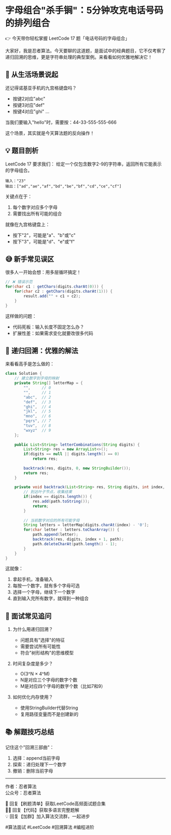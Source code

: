 # 字母组合"杀手锏"：5分钟攻克电话号码的排列组合
👉 今天带你轻松掌握 LeetCode 17 题「电话号码的字母组合」

大家好，我是忍者算法。今天要聊的这道题，是面试中的经典题目，它不仅考察了递归回溯的思维，更是字符串处理的典型案例。来看看如何优雅地解决它！

## 🤔 从生活场景说起
还记得诺基亚手机的九宫格键盘吗？
- 按键2对应"abc"
- 按键3对应"def"
- 按键4对应"ghi"
...

当我们要输入"hello"时，需要按：44-33-555-555-666

这个场景，其实就是今天算法题的反向操作！

## 💡 题目剖析
LeetCode 17 要求我们：
给定一个仅包含数字2-9的字符串，返回所有它能表示的字母组合。
```
输入："23"
输出：["ad","ae","af","bd","be","bf","cd","ce","cf"]
```

关键点在于：
1. 每个数字对应多个字母
2. 需要找出所有可能的组合

就像在九宫格键盘上：
- 按下"2"，可能是"a"、"b"或"c"
- 按下"3"，可能是"d"、"e"或"f"

## 😅 新手常见误区
很多人一开始会想：用多层循环搞定！
```java
// ❌ 错误示范
for(char c1 : getChars(digits.charAt(0))) {
    for(char c2 : getChars(digits.charAt(1))) {
        result.add("" + c1 + c2);
    }
}
```
这样做的问题：
- 代码死板：输入长度不固定怎么办？
- 扩展性差：如果需求变化就要改很多代码

## 🚀 递归回溯：优雅的解法
来看看高手是怎么做的：

```java
class Solution {
    // 建立数字到字母的映射
    private String[] letterMap = {
        "",     // 0
        "",     // 1
        "abc",  // 2
        "def",  // 3
        "ghi",  // 4
        "jkl",  // 5
        "mno",  // 6
        "pqrs", // 7
        "tuv",  // 8
        "wxyz"  // 9
    };
    
    public List<String> letterCombinations(String digits) {
        List<String> res = new ArrayList<>();
        if(digits == null || digits.length() == 0) 
            return res;
            
        backtrack(res, digits, 0, new StringBuilder());
        return res;
    }
    
    private void backtrack(List<String> res, String digits, int index, StringBuilder path) {
        // 到达叶子节点，收集结果
        if(index == digits.length()) {
            res.add(path.toString());
            return;
        }
        
        // 当前数字对应的所有可能字母
        String letters = letterMap[digits.charAt(index) - '0'];
        for(char letter : letters.toCharArray()) {
            path.append(letter);
            backtrack(res, digits, index + 1, path);
            path.deleteCharAt(path.length() - 1);
        }
    }
}
```

这就像：
1. 拿起手机，准备输入
2. 每按一个数字，就有多个字母可选
3. 选择一个字母，继续下一个数字
4. 直到输入完所有数字，就得到一种组合

## 🎯 面试常见追问
1. 为什么用递归回溯？
   - 问题具有"选择"的特征
   - 需要尝试所有可能性
   - 符合"树形结构"的思维模型

2. 时间复杂度是多少？
   - O(3^N × 4^M)
   - N是对应三个字母的数字个数
   - M是对应四个字母的数字个数（比如7和9）

3. 如何优化内存使用？
   - 使用StringBuilder代替String
   - 复用路径变量而不是创建新的

## 📚 解题技巧总结
记住这个"回溯三部曲"：
1. 选择：append当前字母
2. 探索：递归处理下一个数字
3. 撤销：删除当前字母

---
作者：忍者算法  
公众号：忍者算法  

🎁 回复【刷题清单】获取LeetCode高频面试题合集  
🧑‍💻 回复【代码】获取多语言完整题解  
💡 回复【加群】加入算法交流群，一起进步  

#算法面试 #LeetCode #回溯算法 #编程进阶